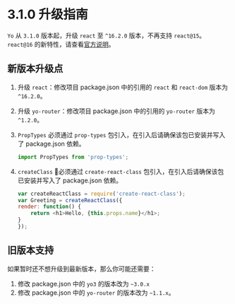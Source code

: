 # 3.1.0 升级指南

`Yo` 从 `3.1.0` 版本起，升级 `react` 至 `^16.2.0` 版本，不再支持 `react@15`。`react@16` 的新特性，请查看[官方说明](https://reactjs.org/blog/2017/09/26/react-v16.0.html)。

## 新版本升级点

1. 升级 `react`：修改项目 package.json 中的引用的 `react` 和 `react-dom` 版本为 `^16.2.0`。
2. 升级 `yo-router`：修改项目 package.json 中的引用的 `yo-router` 版本为 `^1.2.0`。
3. `PropTypes` 必须通过 `prop-types` 包引入，在引入后请确保该包已安装并写入了 package.json 依赖。
    
    ```javascript
    import PropTypes from 'prop-types';
    ```

4. `createClass` 必须通过 `create-react-class` 包引入，在引入后请确保该包已安装并写入了 package.json 依赖。

    ```javascript
    var createReactClass = require('create-react-class');
    var Greeting = createReactClass({
    render: function() {
        return <h1>Hello, {this.props.name}</h1>;
    }
    });
    ```

## 旧版本支持

如果暂时还不想升级到最新版本，那么你可能还需要：

1. 修改 package.json 中的 `yo3` 的版本改为 `~3.0.x`
2. 修改 package.json 中的 `yo-router` 的版本改为 `~1.1.x`。
